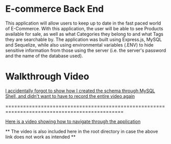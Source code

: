 # E-commerce Back End

This application will allow users to keep up to date in the fast paced world of E-Commerce. With this application, the user will be able to see Products available for sale, as well as what Categories they belong to and what Tags they are searchable by. The application was built using Express.js, MySQL and Sequelize, while also using environmental variables (.ENV) to hide sensitive information from those using the server (i.e. the server's password and the name of the database used).

# Walkthrough Video

[I accidentally forgot to show how I created the schema through MySQL Shell, and didn't want to have to record the entire video again](https://drive.google.com/file/d/1KLPjh8LJJ6AptjY8VMvcPVJa-e196x7e/view)

==============================================================================================

[Here is a video showing how to navigate through the application](https://drive.google.com/file/d/1IKFQpc40IDfQMdzALqf92XGtW2lxon_K/view)

** The video is also included here in the root directory in case the above link does not work as intended **
